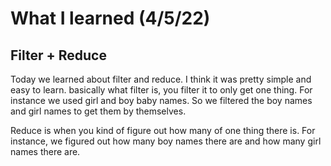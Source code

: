 # What I learned (4/5/22)

## Filter + Reduce

Today we learned about filter and reduce. I think it was pretty simple and easy
to learn. basically what filter is, you filter it to only get one thing. For
instance we used girl and boy baby names. So we filtered the boy names and girl names
to get them by themselves.

Reduce is when you kind of figure out how many of one thing there is. For
instance, we figured out how many boy names there are and how many girl
names there are. 
